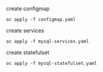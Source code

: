 create configmap

`oc apply -f configmap.yaml`

create services

`oc apply -f mysql-services.yaml`

create statefulset

`oc apply -f mysql-statefulset.yaml`